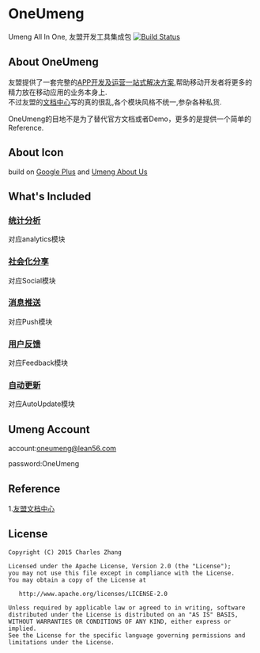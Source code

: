 # OneUmeng
Umeng All In One, 友盟开发工具集成包
[![Build Status](https://travis-ci.org/zhangchaoxu/OneUmeng.png?branch=master)](https://travis-ci.org/zhangchaoxu/OneUmeng)

## About OneUmeng
友盟提供了一套完整的[APP开发及运营一站式解决方案](http://www.umeng.com/),帮助移动开发者将更多的精力放在移动应用的业务本身上.   
不过友盟的[文档中心](http://dev.umeng.com/)写的真的很乱,各个模块风格不统一,参杂各种私货.

OneUmeng的目地不是为了替代官方文档或者Demo，更多的是提供一个简单的Reference.

## About Icon
build on [Google Plus](https://www.iconfinder.com/icons/68032/%2B1_google_google%2B_grey_one_plus_square_icon) and [Umeng About Us](http://www.umeng.com/aboutus_about)

## What's Included 

### [统计分析](http://dev.umeng.com/analytics/android-doc/integration)
对应analytics模块

### [社会化分享](http://dev.umeng.com/social/android/quick-integration)
对应Social模块

### [消息推送](http://dev.umeng.com/push/android/integration)
对应Push模块

### [用户反馈](http://dev.umeng.com/feedback/android/integration)
对应Feedback模块

### [自动更新](http://dev.umeng.com/auto-update/android-doc)
对应AutoUpdate模块

## Umeng Account
account:oneumeng@lean56.com

password:OneUmeng

## Reference
1.[友盟文档中心](http://dev.umeng.com/)

## License

    Copyright (C) 2015 Charles Zhang

    Licensed under the Apache License, Version 2.0 (the "License");
    you may not use this file except in compliance with the License.
    You may obtain a copy of the License at

       http://www.apache.org/licenses/LICENSE-2.0

    Unless required by applicable law or agreed to in writing, software
    distributed under the License is distributed on an "AS IS" BASIS,
    WITHOUT WARRANTIES OR CONDITIONS OF ANY KIND, either express or implied.
    See the License for the specific language governing permissions and
    limitations under the License.
